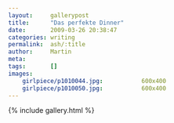```yaml
---
layout:     gallerypost
title:      "Das perfekte Dinner"
date:       2009-03-26 20:38:47
categories: writing
permalink:  ash/:title
author:     Martin
meta:
tags:       []
images:
    girlpiece/p1010044.jpg:           600x400
    girlpiece/p1010050.jpg:           600x400
---
```


{% include gallery.html %}
